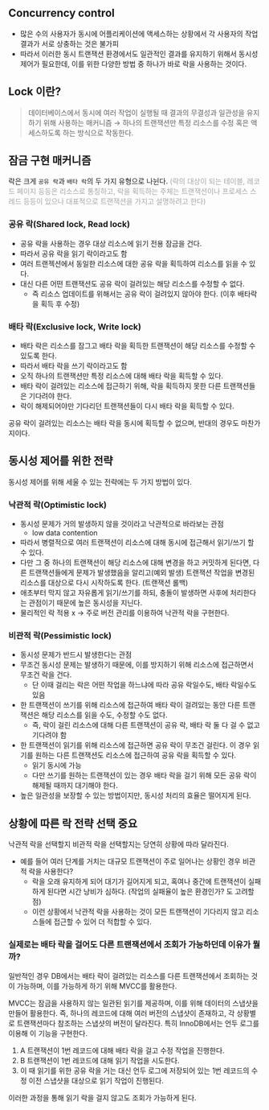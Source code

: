 ## Concurrency control
- 많은 수의 사용자가 동시에 어플리케이션에 액세스하는 상황에서 각 사용자의 작업 결과가 서로 상충하는 것은 불가피
- 따라서 이러한 동시 트랜잭션 환경에서도 일관적인 결과를 유지하기 위해서 동시성 제어가 필요한데, 이를 위한 다양한 방법 중 하나가 바로 락을 사용하는 것이다.
## Lock 이란?
> 데이터베이스에서 동시에 여러 작업이 실행될 때 결과의 무결성과 일관성을 유지하기 위해 사용하는 매커니즘 → 하나의 트랜잭션만 특정 리소스를 수정 혹은 액세스하도록 하는 방식으로 작동한다.

## 잠금 구현 매커니즘
락은 크게 `공유 락`과 `배타 락`의 두 가지 유형으로 나뉜다.
<font color="#a5a5a5">(락의 대상이 되는 테이블, 레코드 페이지 등등은 리소스로 통칭하고, 락을 획득하는 주체는 트랜잭션이나 프로세스 스레드 등등이 있으나 대표적으로 트랜잭션을 가지고 설명하려고 한다)</font>
### 공유 락(Shared lock, Read lock)
- 공유 락을 사용하는 경우 대상 리소스에 읽기 전용 잠금을 건다.
- 따라서 공유 락을 읽기 락이라고도 함
- 여러 트랜젝션에서 동일한 리소스에 대한 공유 락을 획득하여 리소스를 읽을 수 있다.
- 대신 다른 어떤 트랜잭션도 공유 락이 걸려있는 해당 리소스를 수정할 수 없다.
	- 즉 리소스 업데이트를 위해서는 공유 락이 걸려있지 않아야 한다. (이후 배타락을 획득 후 수정)
### 배타 락(Exclusive lock, Write lock)
- 배타 락은 리소스를 잠그고 배타 락을 획득한 트랜잭션이 해당 리소스를 수정할 수 있도록 한다.
- 따라서 배타 락을 쓰기 락이라고도 함
- 오직 하나의 트랜잭션만 특정 리소스에 대해 배타 락을 획득할 수 있다.
- 배타 락이 걸려있는 리소스에 접근하기 위해, 락을 획득하지 못한 다른 트랜잭션들은 기다려야 한다.
- 락이 해제되어야만 기다리던 트랜잭션들이 다시 배타 락을 획득할 수 있다.

공유 락이 걸려있는 리소스는 배타 락을 동시에 획득할 수 없으며, 반대의 경우도 마찬가지이다.
## 동시성 제어를 위한 전략
동시성 제어를 위해 세울 수 있는 전략에는 두 가지 방법이 있다.
### 낙관적 락(Optimistic lock)
- 동시성 문제가 거의 발생하지 않을 것이라고 낙관적으로 바라보는 관점
	- low data contention
- 따라서 병렬적으로 여러 트랜잭션이 리소스에 대해 동시에 접근해서 읽기/쓰기 할 수 있다.
- 다만 그 중 하나의 트랜잭션이 해당 리소스에 대해 변경을 하고 커밋하게 된다면, 다른 트랜잭션들에게 문제가 발생했음을 알리고(예외 발생) 트랜잭션 작업을 변경된 리소스를 대상으로 다시 시작하도록 한다. (트랜잭션 롤백)
- 애초부터 막지 않고 자유롭게 읽기/쓰기를 하되, 충돌이 발생하면 사후에 처리한다는 관점이기 때문에 높은 동시성을 지닌다.
- 물리적인 락 적용 x → 주로 버전 관리를 이용하여 낙관적 락을 구현한다.
### 비관적 락(Pessimistic lock)
- 동시성 문제가 반드시 발생한다는 관점
- 무조건 동시성 문제는 발생하기 때문에, 이를 방지하기 위해 리소스에 접근하면서 무조건 락을 건다.
	- 단 이때 걸리는 락은 어떤 작업을 하느냐에 따라 공유 락일수도, 배타 락일수도 있음
- 한 트랜잭션이 쓰기를 위해 리소스에 접근하여 배타 락이 걸려있는 동안 다른 트랜잭션은 해당 리소스를 읽을 수도, 수정할 수도 없다.
	- 즉, 락이 걸린 리소스에 대해 다른 트랜잭션이 공유 락, 배타 락 둘 다 걸 수 없고 기다려야 함
- 한 트랜잭션이 읽기를 위해 리소스에 접근하면 공유 락이 무조건 걸린다. 이 경우 읽기를 원하는 다른 트랜잭션도 리소스에 접근하여 공유 락을 획득할 수 있다.
	- 읽기 동시에 가능
	- 다만 쓰기를 원하는 트랜잭션이 있는 경우 배타 락을 걸기 위해 모든 공유 락이 해제될 때까지 대기해야 한다.
- 높은 일관성을 보장할 수 있는 방법이지만, 동시성 처리의 효율은 떨어지게 된다.

## 상황에 따른 락 전략 선택 중요
낙관적 락을 선택할지 비관적 락을 선택할지는 당연히 상황에 따라 달라진다.
- 예를 들어 여러 단계를 거치는 대규모 트랜잭션이 주로 일어나는 상황인 경우 비관적 락을 사용한다?
	- 락을 오래 유지하게 되어 대기가 길어지게 되고, 혹여나 중간에 트랜잭션이 실패하게 된다면 시간 낭비가 심하다. (작업의 실패율이 높은 환경인가? 도 고려할 점)
	- 이런 상황에서 낙관적 락을 사용하는 것이 모든 트랜잭션이 기다리지 않고 리소스들에 접근할 수 있어 더 적합할 수 있다.

### 실제로는 배타 락을 걸어도 다른 트랜잭션에서 조회가 가능하던데 이유가 뭘까?
일반적인 경우 DB에서는 배타 락이 걸려있는 리소스를 다른 트랜잭션에서 조회하는 것이 가능하며, 이를 가능하게 하기 위해 MVCC를 활용한다.

MVCC는 잠금을 사용하지 않는 일관된 읽기를 제공하며, 이를 위해 데이터의 스냅샷을 만들어 활용한다.
즉, 하나의 레코드에 대해 여러 버전의 스냅샷이 존재하고, 각 상황별로 트랜잭션마다 참조하는 스냅샷의 버전이 달라진다. 특히 InnoDB에서는 언두 로그를 이용해 이 기능을 구현한다.

1. A 트랜잭션이 1번 레코드에 대해 배타 락을 걸고 수정 작업을 진행한다.
2. B 트랜잭션이 1번 레코드에 대해 읽기 작업을 시도한다.
3. 이 때 읽기를 위한 공유 락을 거는 대신 언두 로그에 저장되어 있는 1번 레코드의 수정 이전 스냅샷을 대상으로 읽기 작업이 진행된다.

이러한 과정을 통해 읽기 락을 걸지 않고도 조회가 가능하게 된다.